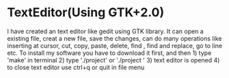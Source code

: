 # TextEditor(Using GTK+2.0)
I have created an text editor like gedit using GTK library. It can open a existing file, creat a new file, save the changes, 
can do many operations like inserting at cursor, cut, copy, paste, delete, find , find and replace, go to line etc.
       To install my software you have to download it first, and then 
       1) type 'make' in terminal
       2) type './project'  or './project <filename>' 
       3) text editor is opened 
       4) to close text editor use ctrl+q or quit in file menu
